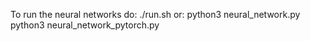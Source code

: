 To run the neural networks do:
./run.sh
or:
python3 neural_network.py
python3 neural_network_pytorch.py